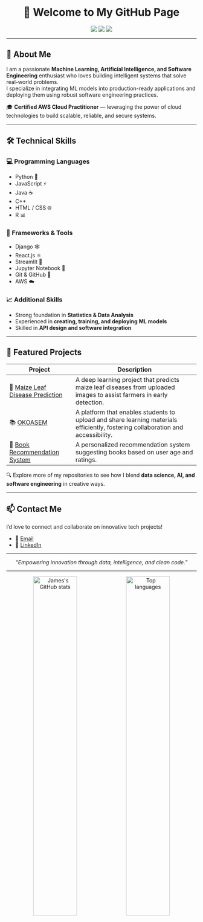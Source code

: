 <h1 align="center">👋 Welcome to My GitHub Page</h1>

<p align="center">
  <img src="https://img.shields.io/badge/Focus-Machine%20Learning%20%26%20Software%20Engineering-blue" />
  <img src="https://img.shields.io/badge/Certified-AWS%20Cloud%20Practitioner-orange" />
  <img src="https://img.shields.io/badge/Loves%20AI-💡-brightgreen" />
</p>

---

## 🧠 About Me

I am a passionate **Machine Learning, Artificial Intelligence, and Software Engineering** enthusiast who loves building intelligent systems that solve real-world problems.  
I specialize in integrating ML models into production-ready applications and deploying them using robust software engineering practices.  

🎓 **Certified AWS Cloud Practitioner** — leveraging the power of cloud technologies to build scalable, reliable, and secure systems.

---

## 🛠️ Technical Skills

### 💻 Programming Languages
- Python 🐍
- JavaScript ⚡
- Java ☕
- C++
- HTML / CSS 🌐
- R 📊

### 🧩 Frameworks & Tools
- Django 🕸️
- React.js ⚛️
- Streamlit 🚀
- Jupyter Notebook 📒
- Git & GitHub 🧠
- AWS ☁️

### 📈 Additional Skills
- Strong foundation in **Statistics & Data Analysis**
- Experienced in **creating, training, and deploying ML models**
- Skilled in **API design and software integration**

---

## 🚀 Featured Projects

| Project | Description |
|----------|--------------|
| 🌿 [Maize Leaf Disease Prediction](https://maizeleafdiseaseprediction.streamlit.app/) | A deep learning project that predicts maize leaf diseases from uploaded images to assist farmers in early detection. |
| 📚 [OKOASEM](https://github.com/JamesMungai254/OKOASEM) | A platform that enables students to upload and share learning materials efficiently, fostering collaboration and accessibility. |
| 📖 [Book Recommendation System](https://github.com/JamesMungai254/Book-Recommendation-System) | A personalized recommendation system suggesting books based on user age and ratings. |

🔍 Explore more of my repositories to see how I blend **data science, AI, and software engineering** in creative ways.

---

## 📫 Contact Me

I’d love to connect and collaborate on innovative tech projects!  

- 📧 [Email](mailto:jamesmungai6303@gmail.com)  
- 💼 [LinkedIn](https://www.linkedin.com/in/james-mungai-b6462a2a3)  

---

<p align="center">
  <i>“Empowering innovation through data, intelligence, and clean code.”</i>
</p>

---

<p align="center">
  <img src="https://github-readme-stats.vercel.app/api?username=JamesMungai254&show_icons=true&theme=tokyonight" alt="James's GitHub stats" width="48%">
  <img src="https://github-readme-stats.vercel.app/api/top-langs/?username=JamesMungai254&layout=compact&theme=tokyonight" alt="Top languages" width="48%">
</p>

<!---
JamesMungai254/JamesMungai254 is a ✨ special ✨ repository because its `README.md` (this file) appears on your GitHub profile.
You can click the Preview link to take a look at your changes.
--->
